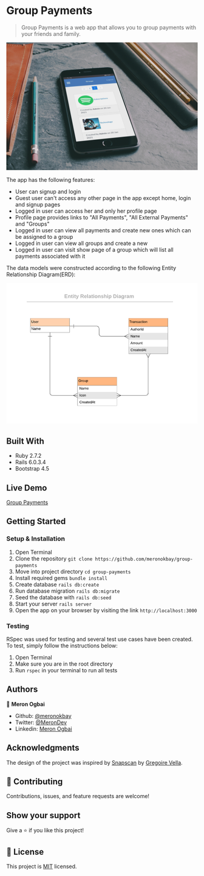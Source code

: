# Group Payments

> Group Payments is a web app that allows you to group payments with your friends and family.

![App Screenshot](./app_screenshot.jpg)

The app has the following features:

- User can signup and login
- Guest user can't access any other page in the app except home, login and signup pages
- Logged in user can access her and only her profile page
- Profile page provides links to "All Payments", "All External Payments" and "Groups"
- Logged in user can view all payments and create new ones which can be assigned to a group
- Logged in user can view all groups and create a new
- Logged in user can visit show page of a group which will list all payments associated with it

The data models were constructed according to the following Entity Relationship Diagram(ERD):

![ERD](./docs/_Entity_Relationship_Diagram.png)

## Built With

- Ruby 2.7.2
- Rails 6.0.3.4
- Bootstrap 4.5

## Live Demo

[Group Payments](https://group-payments.herokuapp.com/)

## Getting Started

### Setup & Installation

1. Open Terminal
2. Clone the repository `git clone https://github.com/meronokbay/group-payments`
3. Move into project directory `cd group-payments`
4. Install required gems `bundle install`
5. Create database `rails db:create`
6. Run database migration `rails db:migrate`
7. Seed the database with `rails db:seed`
8. Start your server `rails server`
9. Open the app on your browser by visiting the link `http://localhost:3000`

### Testing

RSpec was used for testing and several test use cases have been created. To test, simply follow the instructions below:

1. Open Terminal
2. Make sure you are in the root directory
3. Run `rspec` in your terminal to run all tests

## Authors

👤 **Meron Ogbai**

- Github: [@meronokbay](https://github.com/meronokbay)
- Twitter: [@MeronDev](https://twitter.com/MeronDev)
- Linkedin: [Meron Ogbai](https://linkedin.com/in/meron-ogbai/)

## Acknowledgments

The design of the project was inspired by [Snapscan](https://www.behance.net/gallery/19759151/Snapscan-iOs-design-and-branding) by [Gregoire Vella](https://www.behance.net/gregoirevella).

## 🤝 Contributing

Contributions, issues, and feature requests are welcome!

## Show your support

Give a ⭐️ if you like this project!

## 📝 License

This project is [MIT](lic.url) licensed.
